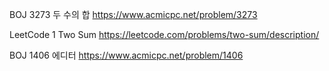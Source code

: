 BOJ 3273 두 수의 합
https://www.acmicpc.net/problem/3273

LeetCode 1 Two Sum
https://leetcode.com/problems/two-sum/description/

BOJ 1406 에디터
https://www.acmicpc.net/problem/1406
